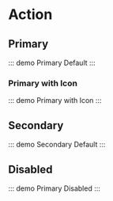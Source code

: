 # Action

## Primary

::: demo
<Action>Primary Default</Action>
:::

### Primary with Icon

::: demo
<Action trailingIcon="arrow-right">Primary with Icon</Action>
:::

## Secondary

::: demo
<Action secondary>Secondary Default</Action>
:::

## Disabled

::: demo
<Action :disabled="true">Primary Disabled</Action>
:::
